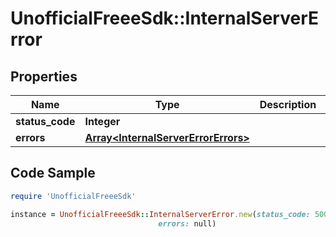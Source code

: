 # UnofficialFreeeSdk::InternalServerError

## Properties

Name | Type | Description | Notes
------------ | ------------- | ------------- | -------------
**status_code** | **Integer** |  | [optional] 
**errors** | [**Array&lt;InternalServerErrorErrors&gt;**](InternalServerErrorErrors.md) |  | [optional] 

## Code Sample

```ruby
require 'UnofficialFreeeSdk'

instance = UnofficialFreeeSdk::InternalServerError.new(status_code: 500,
                                 errors: null)
```


